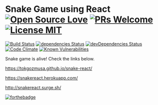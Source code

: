 # Snake Game using React [![Open Source Love](https://badges.frapsoft.com/os/v1/open-source.svg?v=102)](https://github.com/tokgozmusa) [![PRs Welcome](https://img.shields.io/badge/PRs-welcome-brightgreen.svg)](https://github.com/tokgozmusa/snake-react) [![License MIT](https://img.shields.io/dub/l/vibe-d.svg)](https://github.com/tokgozmusa/snake-react/blob/master/LICENSE.md)

[![Build Status](https://travis-ci.org/tokgozmusa/snake-react.svg?branch=master)](https://travis-ci.org/tokgozmusa/snake-react)
[![dependencies Status](https://david-dm.org/tokgozmusa/snake-react/status.svg)](https://david-dm.org/tokgozmusa/snake-react)
[![devDependencies Status](https://david-dm.org/tokgozmusa/snake-react/dev-status.svg)](https://david-dm.org/tokgozmusa/snake-react?type=dev)
[![Code Climate](https://codeclimate.com/github/tokgozmusa/snake-react/badges/gpa.svg)](https://codeclimate.com/github/tokgozmusa/snake-react)
[![Known Vulnerabilities](https://snyk.io/test/github/tokgozmusa/snake-react/badge.svg)](https://snyk.io/test/github/tokgozmusa/snake-react)


Snake game is alive! Check the links below.

https://tokgozmusa.github.io/snake-react/

https://snakereact.herokuapp.com/

http://snakereact.surge.sh/

[![forthebadge](http://forthebadge.com/images/badges/built-with-love.svg)](https://github.com/tokgozmusa)
